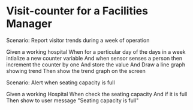 # Visit-counter for a Facilities Manager

Scenario: Report visitor trends during a week of operation

  Given a working hospital
  When for a perticular day of the days in a week intialize a new counter variable
  And when sensor senses a person then increment the counter by one
  And store the value
  And Draw a line graph showing trend
  Then show the trend graph on the screen

Scenario: Alert when seating capacity is full

  Given a working Hospital
  When check the seating capacity 
  And if it is full
  Then show to user message "Seating capacity is full"

